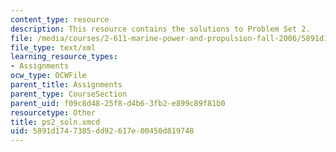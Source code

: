 ```yaml
---
content_type: resource
description: This resource contains the solutions to Problem Set 2.
file: /media/courses/2-611-marine-power-and-propulsion-fall-2006/5891d1747385dd92617e00450d819748_ps2_soln.xmcd
file_type: text/xml
learning_resource_types:
- Assignments
ocw_type: OCWFile
parent_title: Assignments
parent_type: CourseSection
parent_uid: f09c8d48-25f8-d4b6-3fb2-e899c89f81b0
resourcetype: Other
title: ps2_soln.xmcd
uid: 5891d174-7385-dd92-617e-00450d819748
---
```

